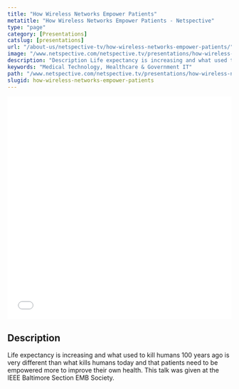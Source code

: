 ```yaml
---
title: "How Wireless Networks Empower Patients"
metatitle: "How Wireless Networks Empower Patients - Netspective"
type: "page"
category: [Presentations]
catslug: [presentations]
url: "/about-us/netspective-tv/how-wireless-networks-empower-patients/"
image: "/www.netspective.com/netspective.tv/presentations/how-wireless-networks-empower-patients.jpg"
description: "Description Life expectancy is increasing and what used to kill humans 100 years ago is very different than what kills humans today and that patients need to be empowered more to improve their own health. This talk was given at the IEEE Baltimore Section EMB Society"
keywords: "Medical Technology, Healthcare & Government IT"
path: "/www.netspective.com/netspective.tv/presentations/how-wireless-networks-empower-patients.jpg"
slugid: how-wireless-networks-empower-patients
---
```


<iframe src="//speakerdeck.com/player/c5b72600194601307dd222000a9f27e2" width="100%" height="500" frameborder="0" allowfullscreen="allowfullscreen"></iframe>

## Description
Life expectancy is increasing and what used to kill humans 100 years ago is very different than what kills humans today and that patients need to be empowered more to improve their own health. This talk was given at the IEEE Baltimore Section EMB Society.